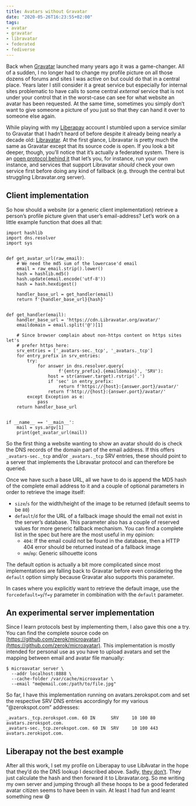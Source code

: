 ```yaml
---
title: Avatars without Gravatar
date: "2020-05-26T16:23:55+02:00"
tags:
- avatar
- gravatar
- libravatar
- federated
- fediverse
---
```


Back when [Gravatar](http://en.gravatar.com/) launched many years ago it was a game-changer. All of a sudden, I no longer had to change my profile picture on all those dozens of forums and sites I was active on but could do that in a central place. Years later I still consider it a great service but especially for internal sites problematic to have calls to some central *external* service that is not under your control that in the worst-case can see for what website an avatar has been requested. At the same time, sometimes you simply don’t want to give someone a picture of you just so that they can hand it over to someone else again.

While playing with my [Liberapay](https://liberapay.com/) account I stumbled upon a service similar to Gravatar that I hadn’t heard of before despite it already being nearly a decade old: [Libravatar](https://www.libravatar.org/). At the first glance, Libravatar is pretty much the same as Gravatar except that its source code is open. If you look a bit deeper, though, you’ll notice that it’s actually a federated system. There is an [open protocol behind it](https://wiki.libravatar.org/api/) that let’s you, for instance, run your own instance, and services that support Libravatar *should* check your own service first before doing any kind of fallback (e.g. through the central but struggling Libravatar.org server).


## Client implementation

So how should a website (or a generic client implementation) retrieve a person’s profile picture given that user’s email-address? Let’s work on a little example function that does all that:

	import hashlib
	import dns.resolver
	import sys
	
	
	def get_avatar_url(raw_email):
	    # We need the md5 sum of the lowercase'd email
	    email = raw_email.strip().lower()
	    hash = hashlib.md5()
	    hash.update(email.encode('utf-8'))
	    hash = hash.hexdigest()
	
	    handler_base_url = get_handler(email)
	    return f'{handler_base_url}{hash}'
	
	
	def get_handler(email):
	    handler_base_url = 'https://cdn.Libravatar.org/avatar/'
	    emaildomain = email.split('@')[1]
	
	    # Since browser complain about non-https content on https sites let's
	    # prefer https here:
	    srv_entries = ['_avatars-sec._tcp', '_avatars._tcp']
	    for entry_prefix in srv_entries:
	        try:
	            for answer in dns.resolver.query(
	                    f'{entry_prefix}.{emaildomain}', 'SRV'):
	                host = str(answer.target).rstrip('.')
	                if 'sec' in entry_prefix:
	                    return f'https://{host}:{answer.port}/avatar/'
	                return f'http://{host}:{answer.port}/avatar/'
	        except Exception as e:
	            pass
	    return handler_base_url
	
	
	if __name__ == '__main__':
	    mail = sys.argv[1]
	    print(get_avatar_url(mail))
	

So the first thing a website wanting to show an avatar should do is check the DNS records of the domain part of the email address. If this offers `_avatars-sec._tcp` and/or `_avatars._tcp` SRV entries, these should point to a server that implements the Libravatar protocol and can therefore be queried.

Once we have such a base URL, all we have to do is append the MD5 hash of the complete email address to it and a couple of optional parameters in order to retrieve the image itself:

- `size`/`s` for the width/height of the image to be returned (default seems to be `80`)
- `default`/`d` for the URL of a fallback image should the email not exist in the server’s database. This parameter also has a couple of reserved values for more generic fallback mechanism. You can find a complete list in the spec but here are the most useful in my opinion:
	- `404`: If the email could not be found in the database, then a HTTP 404 error should be returned instead of a fallback image
	- `mm`/`mp`: Generic silhouette icons

The default option is actually a bit more complicated since most implementations are falling back to Gravatar before even considering the `default` option simply because Gravatar also supports this parameter.

In cases where you explicitly want to retrieve the default image, use the `forcedefault=y`/`f=y` parameter in combination with the `default` parameter.


## An experimental server implementation

Since I learn protocols best by implementing them, I also gave this one a try. You can find the complete source code on [https://github.com/zerok/microavatar](https://github.com/zerok/microavatar). This implementation is mostly intended for personal use as you have to upload avatars and set the mapping between email and avatar file manually:

	$ microavatar server \
	  --addr localhost:8888 \
	  --cache-folder /var/cache/microavatar \
	  --email "me@email.com:/path/to/file.jpg"

So far,  I have this implementation running on avatars.zerokspot.com and set the respective SRV DNS entries accordingly for my various “@zerokspot.com” addresses:

	_avatars._tcp.zerokspot.com. 60 IN      SRV     10 100 80 avatars.zerokspot.com.
	_avatars-sec._tcp.zerokspot.com. 60 IN  SRV     10 100 443 avatars.zerokspot.com.

## Liberapay not the best example

After all this work, I set my profile on Liberapay to use LibAvatar in the hope that they’d do the DNS lookup I described above. Sadly, [they don’t](https://github.com/Liberapay/Liberapay.com/blob/56bb0c2d5859126f38810dbb24836ccea7484860/Liberapay/elsewhere/_base.py#L267). They just calculate the hash and then forward it to Libravatar.org. So me writing my own server and jumping through all these hoops to be a good federated avatar citizen seems to have been in vain. At least I had fun and learnt something new 😅
